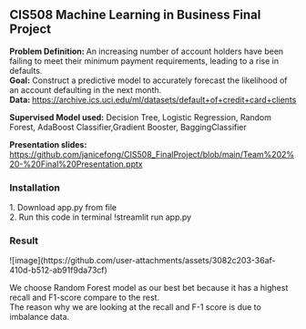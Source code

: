 <h2>CIS508 Machine Learning in Business Final Project </h2>

<b>Problem Definition: </b> An increasing number of account holders have been failing to meet their minimum payment requirements, leading to a rise in defaults. <br/>
<b>Goal:</b> Construct a predictive model to accurately forecast the likelihood of an account defaulting in the next month.  <br/>
<b>Data: </b>https://archive.ics.uci.edu/ml/datasets/default+of+credit+card+clients

<b>Supervised Model used:</b> Decision Tree, Logistic Regression, Random Forest, AdaBoost Classifier,Gradient Booster, BaggingClassifier

<b>Presentation slides:</b> https://github.com/janicefong/CIS508_FinalProject/blob/main/Team%202%20-%20Final%20Presentation.pptx

<h3>Installation</h3>
1. Download app.py from file <br/>
2. Run this code in terminal !streamlit run app.py

<h3>Result</h3>
![image](https://github.com/user-attachments/assets/3082c203-36af-410d-b512-ab91f9da73cf)

We choose Random Forest model as our best bet because it has a highest recall and F1-score compare to the rest. <br/>
The reason why we are looking at the recall and F-1 score is due to imbalance data.

